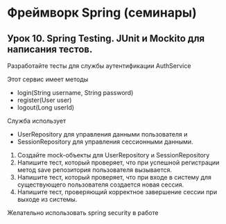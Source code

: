 # Фреймворк Spring (семинары)

## Урок 10. Spring Testing. JUnit и Mockito для написания тестов.

Разработайте тесты для службы аутентификации AuthService

Этот сервис имеет методы

- login(String username, String password)
- register(User user)
- logout(Long userId)

Служба использует

- UserRepository для управления данными пользователя и
- SessionRepository для управления сессионными данными.

1. Создайте mock-объекты для UserRepository и SessionRepository
2. Напишите тест, который проверяет, что при успешной регистрации метод save репозитория пользователя вызывается.
3. Напишите тест, который проверяет, что при входе в систему для существующего пользователя создается новая сессия.
4. Напишите тест, проверяющий корректное завершение сессии при выходе из системы.

Желательно использовать spring security в работе